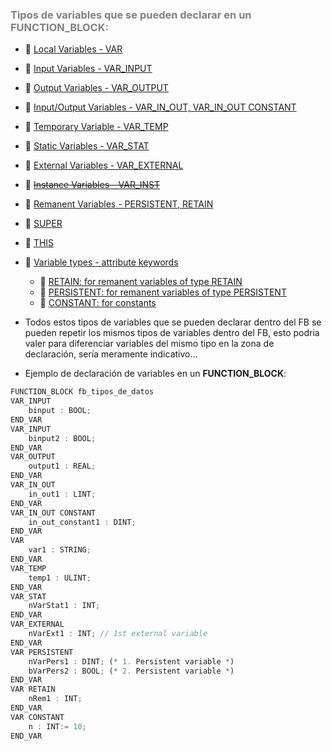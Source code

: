 ### <span style="color:grey">Tipos de variables que se pueden declarar en un FUNCTION_BLOCK:</span> 

- 🔗 [Local Variables - VAR](https://infosys.beckhoff.com/content/1033/tc3_plc_intro/2528755083.html)
- 🔗 [Input Variables - VAR_INPUT](https://infosys.beckhoff.com/content/1033/tc3_plc_intro/2528760459.html)
- 🔗 [Output Variables - VAR_OUTPUT](https://infosys.beckhoff.com/content/1033/tc3_plc_intro/2528765835.html)
- 🔗 [Input/Output Variables - VAR_IN_OUT, VAR_IN_OUT CONSTANT](https://infosys.beckhoff.com/content/1033/tc3_plc_intro/2528771211.html)

- 🔗 [Temporary Variable - VAR_TEMP](https://infosys.beckhoff.com/content/1033/tc3_plc_intro/2528781963.html)
- 🔗 [Static Variables - VAR_STAT](https://infosys.beckhoff.com/content/1033/tc3_plc_intro/2528787339.html)
- 🔗 [External Variables - VAR_EXTERNAL](https://infosys.beckhoff.com/content/1033/tc3_plc_intro/2528792715.html)
- 🔗 [~~Instance Variables - VAR_INST~~](https://infosys.beckhoff.com/content/1033/tc3_plc_intro/2528798091.html)
- 🔗 [Remanent Variables - PERSISTENT, RETAIN](https://infosys.beckhoff.com/content/1033/tc3_plc_intro/2528803467.html)
- 🔗 [SUPER](https://infosys.beckhoff.com/content/1033/tc3_plc_intro/2528837771.html)
- 🔗 [THIS](https://infosys.beckhoff.com/content/1033/tc3_plc_intro/2528843147.html)
- 🔗 [Variable types - attribute keywords](https://infosys.beckhoff.com/content/1033/tc3_plc_intro/2528848523.html)
    - 🔗 [RETAIN: for remanent variables of type RETAIN](https://infosys.beckhoff.com/content/1033/tc3_plc_intro/2528803467.html)
    - 🔗 [PERSISTENT: for remanent variables of type PERSISTENT](https://infosys.beckhoff.com/content/1033/tc3_plc_intro/2528803467.html)
    - 🔗 [CONSTANT: for constants](https://infosys.beckhoff.com/content/1033/tc3_plc_intro/2529284235.html#2529371275)

- Todos estos tipos de variables que se pueden declarar dentro del FB se pueden repetir los mismos tipos de variables dentro del FB,
esto podria valer para diferenciar variables del mismo tipo en la zona de declaración, sería meramente indicativo...

- Ejemplo de declaración de variables en un **FUNCTION_BLOCK**:
```javascript
FUNCTION_BLOCK fb_tipos_de_datos
VAR_INPUT
	binput : BOOL;
END_VAR
VAR_INPUT
	binput2 : BOOL;
END_VAR
VAR_OUTPUT
	output1 : REAL;
END_VAR
VAR_IN_OUT
	in_out1 : LINT;
END_VAR
VAR_IN_OUT CONSTANT
	in_out_constant1 : DINT;
END_VAR
VAR
	var1 : STRING;
END_VAR
VAR_TEMP
	temp1 : ULINT;
END_VAR
VAR_STAT
    nVarStat1 : INT;
END_VAR
VAR_EXTERNAL
    nVarExt1 : INT; // 1st external variable
END_VAR
VAR PERSISTENT
    nVarPers1 : DINT; (* 1. Persistent variable *)
    bVarPers2 : BOOL; (* 2. Persistent variable *)
END_VAR
VAR RETAIN
    nRem1 : INT;
END_VAR
VAR CONSTANT
	n : INT:= 10;
END_VAR
```
